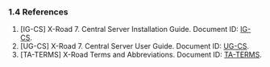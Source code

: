 ### 1.4 References

1.  \[IG-CS\] X-Road 7. Central Server Installation Guide. Document ID: [IG-CS](ig-cs_x-road_6_central_server_installation_guide.md).
2.  \[UG-CS\] X-Road 7. Central Server User Guide. Document ID: [UG-CS](ug-cs_x-road_6_central_server_user_guide.md).
3.  \[TA-TERMS\] X-Road Terms and Abbreviations. Document ID: [TA-TERMS](../terms_x-road_docs.md).